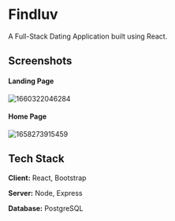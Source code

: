 
# Findluv

A Full-Stack Dating Application built using React.

## Screenshots

#### **Landing Page**

![1660322046284](https://user-images.githubusercontent.com/96712943/192342337-f6804935-a2eb-4be4-8791-b88fdbbfe0de.jpg)

#### **Home Page**

![1658273915459](https://user-images.githubusercontent.com/96712943/192342446-4fd5c5f3-1a67-4fb5-af63-04321fe95fad.jpg)

## Tech Stack

**Client:** React, Bootstrap

**Server:** Node, Express

**Database:** PostgreSQL

